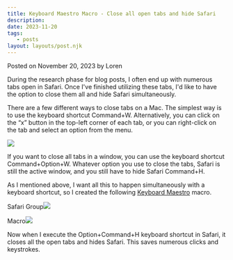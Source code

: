 ```yaml
---
title: Keyboard Maestro Macro - Close all open tabs and hide Safari
description:
date: 2023-11-20
tags:
   - posts
layout: layouts/post.njk
---
```


Posted on November 20, 2023 by Loren

During the research phase for blog posts, I often end up with numerous tabs open in Safari. Once I've finished utilizing these tabs, I'd like to have the option to close them all and hide Safari simultaneously.

There are a few different ways to close tabs on a Mac. The simplest way is to use the keyboard shortcut Command+W. Alternatively, you can click on the “x” button in the top-left corner of each tab, or you can right-click on the tab and select an option from the menu.

![](https://miro.medium.com/v2/format:webp/1*y1ITbicOumgT4Xlz8hqEfQ.png)

If you want to close all tabs in a window, you can use the keyboard shortcut Command+Option+W. Whatever option you use to close the tabs, Safari is still the active window, and you still have to hide Safari Command+H.

As I mentioned above, I want all this to happen simultaneously with a keyboard shortcut, so I created the following [Keyboard Maestro](https://www.keyboardmaestro.com/main/) macro.

Safari Group![](https://miro.medium.com/v2/format:webp/1*tVrNmNMZGLvwJ4k3DCBcHw.png)

Macro![](https://miro.medium.com/v2/format:webp/1*JV1qar75Ibma9b9J1AaYXw.png)

Now when I execute the Option+Command+H keyboard shortcut in Safari, it closes all the open tabs and hides Safari. This saves numerous clicks and keystrokes.

